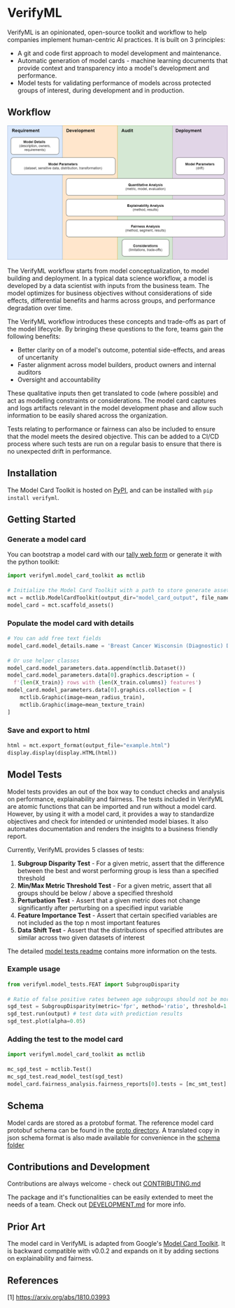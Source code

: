 # VerifyML

VerifyML is an opinionated, open-source toolkit and workflow to help companies implement human-centric AI practices. It is built on 3 principles:

- A git and code first approach to model development and maintenance.
- Automatic generation of model cards - machine learning documents that provide context and transparency into a model's development and performance.
- Model tests for validating performance of models across protected groups of interest, during development and in production.

## Workflow

![](verifyml-workflow.png)

The VerifyML workflow starts from model conceptualization, to model building and deployment. In a typical data science workflow, a model is developed by a data scientist with inputs from the business team. The model optimizes for business objectives without considerations of side effects, differential benefits and harms across groups, and performance degradation over time.

The VerifyML workflow introduces these concepts and trade-offs as part of the model lifecycle. By bringing these questions to the fore, teams gain the following benefits:

- Better clarity on of a model's outcome, potential side-effects, and areas of uncertanity
- Faster alignment across model builders, product owners and internal auditors
- Oversight and accountability

These qualitative inputs then get translated to code (where possible) and act as modelling constraints or considerations. The model card captures and logs artifacts relevant in the model development phase and allow such information to be easily shared across the organization.  

Tests relating to performance or fairness can also be included to ensure that the model meets the desired objective. This can be added to a CI/CD process where such tests are run on a regular basis to ensure that there is no unexpected drift in performance.

## Installation

The Model Card Toolkit is hosted on [PyPI](https://pypi.org/project/verifyml/), and can be installed with `pip install verifyml`.

## Getting Started

### Generate a model card

You can bootstrap a model card with our [tally web form](https://tally.so/r/mR4Nlw) or generate it with the python toolkit:

```py
import verifyml.model_card_toolkit as mctlib

# Initialize the Model Card Toolkit with a path to store generate assets
mct = mctlib.ModelCardToolkit(output_dir="model_card_output", file_name="breast_cancer_diagnostic_model_card")
model_card = mct.scaffold_assets()
```

### Populate the model card with details

```py
# You can add free text fields
model_card.model_details.name = 'Breast Cancer Wisconsin (Diagnostic) Dataset'

# Or use helper classes
model_card.model_parameters.data.append(mctlib.Dataset())
model_card.model_parameters.data[0].graphics.description = (
  f'{len(X_train)} rows with {len(X_train.columns)} features')
model_card.model_parameters.data[0].graphics.collection = [
    mctlib.Graphic(image=mean_radius_train),
    mctlib.Graphic(image=mean_texture_train)
]
```

### Save and export to html

```py
html = mct.export_format(output_file="example.html")
display.display(display.HTML(html))
```

## Model Tests

Model tests provides an out of the box way to conduct checks and analysis on performance, explainability and fairness. The tests included in VerifyML are atomic functions that can be imported and run without a model card. However, by using it with a model card, it provides a way to standardize objectives and check for intended or unintended model biases. It also automates documentation and renders the insights to a business friendly report.

Currently, VerifyML provides 5 classes of tests:

1) __Subgroup Disparity Test__ - For a given metric, assert that the difference between the best and worst performing group is less than a specified threshold
2) __Min/Max Metric Threshold Test__ - For a given metric, assert that all groups should be below / above a specified threshold
3) __Perturbation Test__ - Assert that a given metric does not change significantly after perturbing on a specified input variable
4) __Feature Importance Test__ - Assert that certain specified variables are not included as the top n most important features  
5) __Data Shift Test__ - Assert that the distributions of specified attributes are similar across two given datasets of interest

The detailed [model tests readme](/verifyml/model_tests/README.md) contains more information on the tests.

### Example usage

```py
from verifyml.model_tests.FEAT import SubgroupDisparity

# Ratio of false positive rates between age subgroups should not be more than 1.5
sgd_test = SubgroupDisparity(metric='fpr', method='ratio', threshold=1.5)
sgd_test.run(output) # test data with prediction results
sgd_test.plot(alpha=0.05)
```

### Adding the test to the model card

```py
import verifyml.model_card_toolkit as mctlib

mc_sgd_test = mctlib.Test()
mc_sgd_test.read_model_test(sgd_test)
model_card.fairness_analysis.fairness_reports[0].tests = [mc_smt_test]
```

## Schema

Model cards are stored as a protobuf format. The reference model card protobuf schema can be found in the [proto directory](verifyml/model_card_toolkit/proto/model_card.proto). A translated copy in json schema format is also made available for convenience in the [schema folder](verifyml/model_card_toolkit/schema)

## Contributions and Development

Contributions are always welcome - check out [CONTRIBUTING.md](CONTRIBUTING.md)

The package and it's functionalities can be easily extended to meet the needs of a team. Check out [DEVELOPMENT.md](DEVELOPMENT.md) for more info.

## Prior Art

The model card in VerifyML is adapted from Google's [Model Card Toolkit](https://github.com/tensorflow/model-card-toolkit). It is backward compatible with v0.0.2 and expands on it by adding sections on explainability and fairness.  

## References

[1] https://arxiv.org/abs/1810.03993

